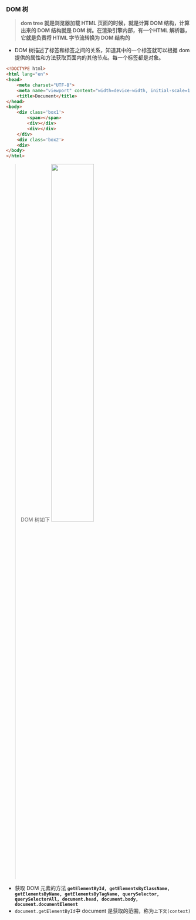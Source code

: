 ### DOM 树
>__dom tree 就是浏览器加载  HTML 页面的时候，就是计算 DOM 结构，计算出来的 DOM 结构就是 DOM 树。在渲染引擎内部，有一个HTML 解析器，它就是负责将 HTML 字节流转换为 DOM 结构的__
* DOM 树描述了标签和标签之间的关系，知道其中的一个标签就可以根据 dom 提供的属性和方法获取页面内的其他节点。每一个标签都是对象。
``` html
<!DOCTYPE html>
<html lang="en">
<head>
    <meta charset="UTF-8">
    <meta name="viewport" content="width=device-width, initial-scale=1.0">
    <title>Document</title>
</head>
<body>
    <div class='box1'>
        <span></span>
        <div></div>
        <div></div>
    </div>
    <div class='box2'>
    <div>
</body>
</html>
```
> DOM 树如下  <img src='https://github.com/lurenacm/againJS/blob/main/DOM/img/dom%E6%A0%91.jpg'  width='50%' height='50%'/>

* 获取 DOM 元素的方法
__`getElementById, getElementsByClassName, getElementsByName, getElementsByTagName, querySelector, querySelectorAll, document.head, document.body, document.documentElement`__
* `document.getElementById`中 document 是获取的范围，称为`上下文(context)`
 
